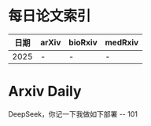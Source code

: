 # 每日论文索引

| 日期 | arXiv | bioRxiv | medRxiv |
|------|-------|---------|---------|
| 2025 | - | - | - |




























































































































































































































































# Arxiv Daily


DeepSeek，你记一下我做如下部署 -- 101
